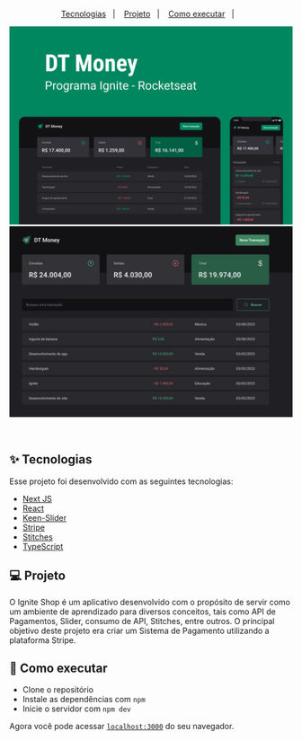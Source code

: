 
<p align="center">
  <a href="#-tecnologias">Tecnologias</a>&nbsp;&nbsp;&nbsp;|&nbsp;&nbsp;&nbsp;
  <a href="#-projeto">Projeto</a>&nbsp;&nbsp;&nbsp;|&nbsp;&nbsp;&nbsp;
  <a href="#-como-executar">Como executar</a>&nbsp;&nbsp;&nbsp;|&nbsp;&nbsp;&nbsp;
</p>

<p align="center">
  <img alt="Projeto" src="https://github.com/Vinicius-Barbosa-Santos/dt-money/blob/master/github/Capa.png">
  <img alt="Projeto" src="https://github.com/Vinicius-Barbosa-Santos/dt-money/blob/master/github/DtMoney.png">
</p>

<br>

## ✨ Tecnologias

Esse projeto foi desenvolvido com as seguintes tecnologias:

- [Next JS](https://nextjs.org/)
- [React](https://reactjs.org)
- [Keen-Slider](https://keen-slider.io/)
- [Stripe](https://dashboard.stripe.com/test/dashboard)
- [Stitches](https://stitches.dev/)
- [TypeScript](https://www.typescriptlang.org/)

## 💻 Projeto

O Ignite Shop é um aplicativo desenvolvido com o propósito de servir como um ambiente de aprendizado para diversos conceitos, tais como API de Pagamentos, Slider, consumo de API, Stitches, entre outros. O principal objetivo deste projeto era criar um Sistema de Pagamento utilizando a plataforma Stripe.

## 🚀 Como executar

- Clone o repositório
- Instale as dependências com `npm`
- Inicie o servidor com `npm dev`

Agora você pode acessar [`localhost:3000`](http://localhost:3000) do seu navegador.
